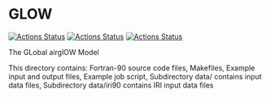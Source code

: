 
# GLOW

[![Actions Status](https://github.com/gemini3d/GLOW/workflows/ci_linux/badge.svg)](https://github.com/gemini3d/GLOW/actions)
[![Actions Status](https://github.com/gemini3d/GLOW/workflows/ci_macos/badge.svg)](https://github.com/gemini3d/GLOW/actions)
[![Actions Status](https://github.com/gemini3d/GLOW/workflows/ci_windows/badge.svg)](https://github.com/gemini3d/GLOW/actions)


The GLobal airglOW Model

This directory contains:
   Fortran-90 source code files,
   Makefiles,
   Example input and output files,
   Example job script,
   Subdirectory data/ contains input data files,
   Subdirectory data/iri90 contains IRI input data files
